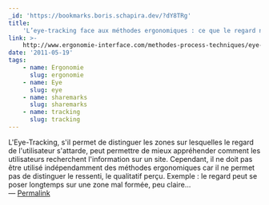 ```yaml
---
_id: 'https://bookmarks.boris.schapira.dev/?dY8TRg'
title:
    'L’eye-tracking face aux méthodes ergonomiques : ce que le regard ne dit pas'
link: >-
    http://www.ergonomie-interface.com/methodes-process-techniques/eye-tracking-methode-ergonomique-test
date: '2011-05-19'
tags:
    - name: Ergonomie
      slug: ergonomie
    - name: Eye
      slug: eye
    - name: sharemarks
      slug: sharemarks
    - name: tracking
      slug: tracking
---
```


L'Eye-Tracking, s'il permet de distinguer les zones sur lesquelles le regard de
l'utilisateur s'attarde, peut permettre de mieux appréhender comment les
utilisateurs recherchent l'information sur un site. Cependant, il ne doit pas
être utilisé indépendamment des méthodes ergonomiques car il ne permet pas de
distinguer le ressenti, le qualitatif perçu. Exemple : le regard peut se poser
longtemps sur une zone mal formée, peu claire... <br>&#8212;
<a href="https://bookmarks.boris.schapira.dev/?dY8TRg" title="Permalink">Permalink</a>
